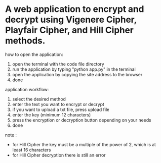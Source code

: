 # A web application to encrypt and decrypt using Vigenere Cipher, Playfair Cipher, and Hill Cipher methods.<br>

how to open the application: <br>
1. open the terminal with the code file directory <br>
2. run the application by typing "python app.py" in the terminal <br>
3. open the application by copying the site address to the browser <br>
4. done <br>

application workflow: <br>
1. select the desired method <br>
2. enter the text you want to encrypt or decrypt <br>
3. if you want to upload a txt file, press upload file <br>
4. enter the key (minimum 12 characters) <br>
5. press the encryption or decryption button depending on your needs <br>
6. done <br>

note :
- for Hill Cipher the key must be a multiple of the power of 2, which is at least 16 characters<br>
- for Hill Cipher decryption there is still an error
